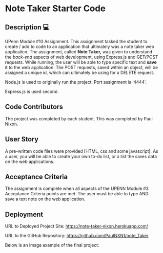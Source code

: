 # Note Taker Starter Code

## Description  💻
UPenn Module #10 Assignment.
This assignment tasked the student to create / add to code to an application that ultimately was a note taker web application.  The assignment, called **Note Taker,** was given to understand the *back-end* aspects of web development, using Express.js and GET/POST requests.  While running, the user will be able to type specific text and **save** it to the web application.  The POST requests, saved within an object, will be assigned a unique id, which can ultimately be using for a DELETE request.  

Node.js is used to originally run the project.  Port assignment is '4444'. 

Express.js is used second.  

## Code Contributors
The project was completed by each student. This was completed by Paul Nixon. 


## User Story
A pre-written code files were provided [HTML, css and some javascript]. 
As a user, you will be able to create your own to-do list, or a list the saves data on the web applications.  


## Acceptance Criteria

The assignment is complete when all aspects of the UPENN Module #3 Acceptance Criteria points are met.
The user must be able to type AND save a text note on the web application.  


## Deployment

URL to Deployed Project Site:  https://note-taker-nixon.herokuapp.com/

URL to the GitHub Repository:  https://github.com/PaulNXN1/note_Taker 

Below is an image example of the final project:




